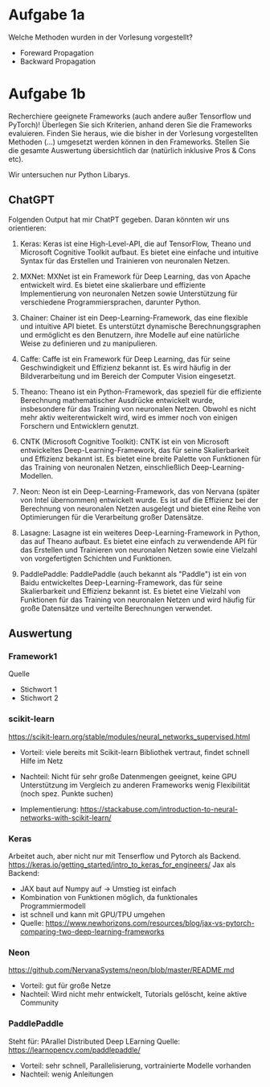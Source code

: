 
# Aufgabe 1a
Welche Methoden wurden in der Vorlesung vorgestellt?

- Foreward Propagation
- Backward Propagation

###### ##################################################################################
# Aufgabe 1b
Recherchiere geeignete Frameworks (auch andere außer Tensorflow und PyTorch)! Überlegen Sie sich Kriterien, anhand deren Sie die Frameworks evaluieren. Finden Sie heraus, wie die bisher in der Vorlesung vorgestellten Methoden (...) umgesetzt werden können in den Frameworks. Stellen Sie die gesamte Auswertung übersichtlich dar (natürlich inklusive Pros & Cons etc).

Wir untersuchen nur Python Libarys.

## ChatGPT ##
Folgenden Output hat mir ChatPT gegeben. Daran könnten wir uns orientieren:  

1. Keras: Keras ist eine High-Level-API, die auf TensorFlow, Theano und Microsoft Cognitive Toolkit aufbaut. Es bietet eine einfache und intuitive Syntax für das Erstellen und Trainieren von neuronalen Netzen.

2. MXNet: MXNet ist ein Framework für Deep Learning, das von Apache entwickelt wird. Es bietet eine skalierbare und effiziente Implementierung von neuronalen Netzen sowie Unterstützung für verschiedene Programmiersprachen, darunter Python.

3. Chainer: Chainer ist ein Deep-Learning-Framework, das eine flexible und intuitive API bietet. Es unterstützt dynamische Berechnungsgraphen und ermöglicht es den Benutzern, ihre Modelle auf eine natürliche Weise zu definieren und zu manipulieren.

4. Caffe: Caffe ist ein Framework für Deep Learning, das für seine Geschwindigkeit und Effizienz bekannt ist. Es wird häufig in der Bildverarbeitung und im Bereich der Computer Vision eingesetzt.

5. Theano: Theano ist ein Python-Framework, das speziell für die effiziente Berechnung mathematischer Ausdrücke entwickelt wurde, insbesondere für das Training von neuronalen Netzen. Obwohl es nicht mehr aktiv weiterentwickelt wird, wird es immer noch von einigen Forschern und Entwicklern genutzt.

6. CNTK (Microsoft Cognitive Toolkit): CNTK ist ein von Microsoft entwickeltes Deep-Learning-Framework, das für seine Skalierbarkeit und Effizienz bekannt ist. Es bietet eine breite Palette von Funktionen für das Training von neuronalen Netzen, einschließlich Deep-Learning-Modellen.

7. Neon: Neon ist ein Deep-Learning-Framework, das von Nervana (später von Intel übernommen) entwickelt wurde. Es ist auf die Effizienz bei der Berechnung von neuronalen Netzen ausgelegt und bietet eine Reihe von Optimierungen für die Verarbeitung großer Datensätze.

8. Lasagne: Lasagne ist ein weiteres Deep-Learning-Framework in Python, das auf Theano aufbaut. Es bietet eine einfach zu verwendende API für das Erstellen und Trainieren von neuronalen Netzen sowie eine Vielzahl von vorgefertigten Schichten und Funktionen.

9. PaddlePaddle: PaddlePaddle (auch bekannt als "Paddle") ist ein von Baidu entwickeltes Deep-Learning-Framework, das für seine Skalierbarkeit und Effizienz bekannt ist. Es bietet eine Vielzahl von Funktionen für das Training von neuronalen Netzen und wird häufig für große Datensätze und verteilte Berechnungen verwendet.

## Auswertung
### Framework1 
Quelle
- Stichwort 1
- Stichwort 2

### scikit-learn
https://scikit-learn.org/stable/modules/neural_networks_supervised.html
- Vorteil: viele bereits mit Scikit-learn Bibliothek vertraut, findet schnell Hilfe im Netz
- Nachteil: Nicht für sehr große Datenmengen geeignet, keine GPU Unterstützung
            im Vergleich zu anderen Frameworks wenig Flexibilität (noch spez. Punkte suchen)

- Implementierung: https://stackabuse.com/introduction-to-neural-networks-with-scikit-learn/


### Keras
Arbeitet auch, aber nicht nur mit Tenserflow und Pytorch als Backend.
https://keras.io/getting_started/intro_to_keras_for_engineers/
Jax als Backend:
- JAX baut auf Numpy auf -> Umstieg ist einfach
- Kombination von Funktionen möglich, da funktionales Programmiermodell
- ist schnell und kann mit GPU/TPU umgehen
- Quelle: https://www.newhorizons.com/resources/blog/jax-vs-pytorch-comparing-two-deep-learning-frameworks

### Neon
https://github.com/NervanaSystems/neon/blob/master/README.md
- Vorteil: gut für große Netze
- Nachteil: Wird nicht mehr entwickelt, Tutorials gelöscht, keine aktive Community

### PaddlePaddle
Steht für: PArallel Distributed Deep LEarning
Quelle: https://learnopencv.com/paddlepaddle/
- Vorteil: sehr schnell, Parallelisierung, vortrainierte Modelle vorhanden
- Nachteil: wenig Anleitungen